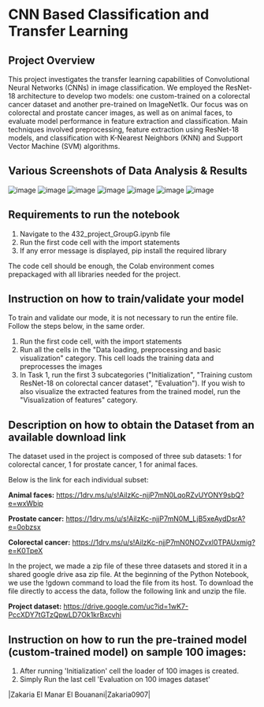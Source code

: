 # CNN Based Classification and Transfer Learning

## Project Overview

This project investigates the transfer learning capabilities of Convolutional Neural Networks (CNNs) in image classification. We employed the ResNet-18 architecture to develop two models: one custom-trained on a colorectal cancer dataset and another pre-trained on ImageNet1k. Our focus was on colorectal and prostate cancer images, as well as on animal faces, to evaluate model performance in feature extraction and classification. Main techniques involved preprocessing, feature extraction using ResNet-18 models, and classification with K-Nearest Neighbors (KNN) and Support Vector Machine (SVM) algorithms.

## Various Screenshots of Data Analysis & Results

![image](https://github.com/abdelh17/CNNandTransferLearning/assets/90121483/077e7aad-548a-4ed0-9d27-34a5b628ebff)
![image](https://github.com/abdelh17/CNNandTransferLearning/assets/90121483/936fa721-1182-4346-958d-2d95227dd109)
![image](https://github.com/abdelh17/CNNandTransferLearning/assets/90121483/6822b2e2-378d-4b98-87e3-a16d59184e1b)
![image](https://github.com/abdelh17/CNNandTransferLearning/assets/90121483/2f9b027c-2456-4b8b-9cb6-d8d8838bc5a1)
![image](https://github.com/abdelh17/CNNandTransferLearning/assets/90121483/ce64bc56-1fb4-4ab0-992a-5adfb9fa1b7c)
![image](https://github.com/abdelh17/CNNandTransferLearning/assets/90121483/fb935073-1168-4ab2-8f53-4b4e14377688)
![image](https://github.com/abdelh17/CNNandTransferLearning/assets/90121483/58ee474e-fcd3-409c-8f41-30ab5a5eb7a2)

## Requirements to run the notebook
<ol>
  <li>Navigate to the 432_project_GroupG.ipynb file</li>
  <li>Run the first code cell with the import statements</li>
  <li>If any error message is displayed, pip install the required library </li>
</ol>  

The code cell should be enough, the Colab environment comes prepackaged with all libraries needed for the project.

## Instruction on how to train/validate your model
To train and validate our mode, it is not necessary to run the entire file. Follow the steps below, in the same order.
1. Run the first code cell, with the import statements
2. Run all the cells in the "Data loading, preprocessing and basic visualization" category. This cell loads the training data and preprocesses the images
3. In Task 1, run the first 3 subcategories ("Initialization", "Training custom ResNet-18 on colorectal cancer dataset", "Evaluation"). If you wish to also visualize the extracted features from the trained model, run the "Visualization of features" category.


## Description on how to obtain the Dataset from an available download link
The dataset used in the project is composed of three sub datasets: 1 for colorectal cancer, 1 for prostate cancer, 1 for animal faces. 

Below is the link for each individual subset:  

**Animal faces:** https://1drv.ms/u/s!AilzKc-njjP7mN0LqoRZvUYONY9sbQ?e=wxWbip

**Prostate cancer:** https://1drv.ms/u/s!AilzKc-njjP7mN0M_LjB5xeAydDsrA?e=0obzsx

**Colorectal cancer:** https://1drv.ms/u/s!AilzKc-njjP7mN0NOZvxl0TPAUxmig?e=K0TpeX  

In the project, we made a zip file of these three datasets and stored it in a shared google drive asa  zip file.
At the beginning of the Python Notebook, we use the !gdown command to load the file from its host.
To download the file directly to access the data, follow the following link and unzip the file.

**Project dataset:** https://drive.google.com/uc?id=1wK7-PccXDY7tGTzQpwLD7Ok1krBxcvhi


## Instruction on how to run the pre-trained model (custom-trained model) on sample 100 images:

1. After running 'Initialization' cell the loader of 100 images is created.
2. Simply Run the last cell 'Evaluation on 100 images dataset'


|Zakaria El Manar El Bouanani|Zakaria0907|

